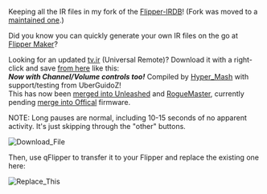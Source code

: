 Keeping all the IR files in my fork of the [Flipper-IRDB](https://github.com/UberGuidoZ/Flipper-IRDB)! (Fork was moved to a [maintained one](https://github.com/logickworkshop/Flipper-IRDB).)

Did you know you can quickly generate your own IR files on the go at [Flipper Maker](https://flippermaker.github.io/)?

Looking for an updated [tv.ir](https://github.com/UberGuidoZ/Flipper/blob/main/Infrared/tv.ir) (Universal Remote)? Download it with a right-click and save [from here](https://github.com/UberGuidoZ/Flipper/blob/main/Infrared/tv.ir) like this:<br>
***Now with Channel/Volume controls too!*** Compiled by [Hyper_Mash](https://discord.com/channels/740930220399525928/954422774141710366/994121751023853668) with support/testing from UberGuidoZ!<br>
This has now been [merged into Unleashed](https://github.com/Eng1n33r/flipperzero-firmware/pull/27) and [RogueMaster](https://github.com/RogueMaster/flipperzero-firmware-wPlugins/releases/tag/0.61.2-0706-RMv2), currently pending [merge into Offical](https://github.com/flipperdevices/flipperzero-firmware/pull/1377) firmware.

NOTE: Long pauses are normal, including 10-15 seconds of no apparent activity. It's just skipping through the "other" buttons.

![Download_File](https://user-images.githubusercontent.com/57457139/174234554-555503d2-019f-4dbe-b129-29b3a0a9f1e6.png)

Then, use qFlipper to transfer it to your Flipper and replace the existing one here:

![Replace_This](https://user-images.githubusercontent.com/57457139/174234726-e39c1917-0d21-4b60-88c9-70fd60ee069f.png)
